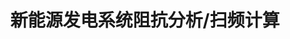 ---
title: 新能源发电系统阻抗分析/扫频计算
description: CloudPSS SDK 新能源发电系统阻抗分析/扫频计算
sidebar_position: 10

tags:
- SDK

---